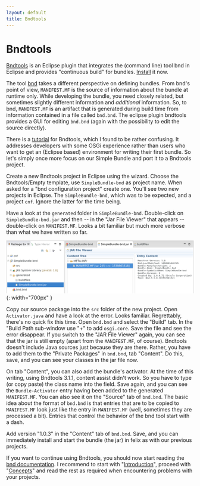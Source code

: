```yaml
---
layout: default
title: Bndtools
---
```


# Bndtools

[Bndtools](http://bndtools.org/) is an Eclipse plugin that integrates the (command line) tool bnd in Eclipse and provides "continuous build" for bundles. [Install](http://bndtools.org/installation.html) it now.

The tool [bnd](http://bnd.bndtools.org/) takes a different perspective on defining bundles. From bnd's point of view, `MANIFEST.MF` is the source of information about the bundle at runtime only. While developing the bundle, you need closely related, but sometimes slightly different information and  *additional* information. So, to bnd, `MANIFEST.MF` is an artifact that is generated during build time from information contained in a file called `bnd.bnd`. The eclipse plugin bndtools provides a GUI for editing `bnd.bnd` (again with the possibility to edit the source directly). 

There is a [tutorial](http://bndtools.org/tutorial.html) for Bndtools, which I found to be rather confusing. It addresses developers with some OSGi experience rather than users who want to get an (Eclipse based) environment for writing their first bundle. So let's simply once more focus on our Simple Bundle and port it to a Bndtools project.

Create a new Bndtools project in Eclipse using the wizard. Choose the Bndtools/Empty template, use `SimpleBundle-bnd` as project name. When asked for a "bnd configuration project" create one. You'll see two new projects in Eclipse. The `SimpleBundle-bnd`, which was to be expected, and a project `cnf`. Ignore the latter for the time being.

Have a look at the `generated` folder in `SimpleBundle-bnd`. Double-click on `SimpleBundle-bnd.jar` and then -- in the "Jar File Viewer" that appears -- double-click on `MANIFEST.MF`. Looks a bit familiar but much more verbose than what we have written so far. 

![Jar File Viewer](images/JarFileView.png){: width="700px" }

Copy our source package into the `src` folder of the new project. Open `Activator.java` and have a look at the error. Looks familiar. Regrettably, there's no quick fix this time. Open `bnd.bnd` and select the "Build" tab. In the "Build Path sub-window use "+" to add `osgi.core`. Save the file and see the error disappear. If you switch to the "JAR File Viewer" again, you can see that the jar is still empty (apart from the `MANIFEST.MF`, of course). Bndtools doesn't include Java sources just because they are there. Rather, you have to add them to the "Private Packages" in `bnd.bnd`, tab "Content". Do this, save, and you can see your classes in the jar file now.

On tab "Content", you can also add the bundle's activator. At the time of this writing, using Bndtools 3.1.1, content assist didn't work. So you have to type (or copy paste) the class name into the field. Save again, and you can see the `Bundle-Activator` entry having been added to the generated `MANIFEST.MF`. You can also see it on the "Source" tab of `bnd.bnd`. The basic idea about the format of `bnd.bnd` is that entries that are to be copied to `MANIFEST.MF` look just like the entry in `MANIFEST.MF` (well, sometimes they are processed a bit). Entries that control the behavior of the bnd tool start with a dash.

Add version "1.0.3" in the "Content" tab of `bnd.bnd`. Save, and you can immediately install and start the bundle (the jar) in felix as with our previous projects.

If you want to continue using Bndtools, you should now start reading the [bnd documentation](http://bnd.bndtools.org/). I recommend to start with "[Introduction](http://bnd.bndtools.org/chapters/110-introduction.html)", proceed with "[Concepts](http://bnd.bndtools.org/chapters/130-concepts.html)" and read the rest as required when encountering problems with your projects.